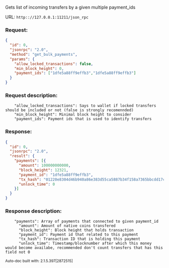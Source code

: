 Gets list of incoming transfers by a given multiple payment_ids

URL: ```http:://127.0.0.1:11211/json_rpc```
### Request: 
```json
{
  "id": 0,
  "jsonrpc": "2.0",
  "method": "get_bulk_payments",
  "params": {
    "allow_locked_transactions": false,
    "min_block_height": 0,
    "payment_ids": ["1dfe5a88ff9effb3","1dfe5a88ff9effb3"]
  }
}
```
### Request description: 
```
    "allow_locked_transactions": Says to wallet if locked transfers should be included or not (false is strongly recomennded)
    "min_block_height": Minimal block height to consider
    "payment_ids": Payment ids that is used to identify transfers

```
### Response: 
```json
{
  "id": 0,
  "jsonrpc": "2.0",
  "result": {
    "payments": [{
      "amount": 100000000000,
      "block_height": 12321,
      "payment_id": "1dfe5a88ff9effb3",
      "tx_hash": "01220e8304d46b940a86e383d55ca5887b34f158a7365bbcdd17c5a305814a93",
      "unlock_time": 0
    }]
  }
}
```
### Response description: 
```
    "payments": Array of payments that connected to given payment_id
      "amount": Amount of native coins transfered
      "block_height": Block height that holds transaction
      "payment_id": Payment id that related to this payment
      "tx_hash": Transaction ID that is holding this payment
      "unlock_time": Timestamp/blocknumber after which this money would become availabe, recommended don't count transfers that has this field not 0

```
<sub>Auto-doc built with: 2.1.5.397[2872515]</sub>